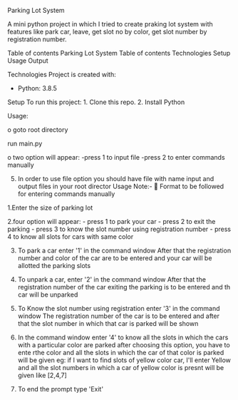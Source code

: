 Parking Lot System

A mini python project in which I tried to create praking lot system with features like
park car, leave, get slot no by color, get slot number by registration number.

Table of contents
    Parking Lot System
    Table of contents
    Technologies
    Setup
    Usage
    Output

Technologies
Project is created with:
- Python: 3.8.5

Setup
To run this project:
    1. Clone this repo.
    2. Install Python

Usage:

o goto root directory 

run main.py

o two option will appear:
    -press 1 to input file
    -press 2 to enter commands manually

5. In order to use file option you should have file with name input and output files in your
root director
Usage
Note:- 
 Format to be followed for entering commands manually

 1.Enter the size of  parking lot
 
 2.four option will appear:
        - press 1 to park your car
        - press 2 to exit the parking
        - press 3 to know the slot number using registration number
        - press 4 to know all slots for cars with same color

 3. To park a car enter '1' in the command window
    After that the registration number and color of the car are to be entered
    and your car will be allotted the parking slots

4. To unpark a car, enter '2' in the command window
    After that the registration number of the car exiting the parking is to be entered and th car will be unparked

5. To Know the slot number using registration enter '3' in the command window
    The registration number of the car is to be entered and after that the slot number in which that car is parked will be shown

6. In the command window enter '4' to know all the slots in which the cars with a particular color are parked
    after choosing this option, you have to ente rthe color and all the slots in which the car of that color is parked will be given
    eg:
        if I want to find slots of yellow color car, I'll enter Yellow and all the slot numbers in which a car of yellow color is presnt will be given like [2,4,7]
7. To end the prompt type 'Exit'


 
 

